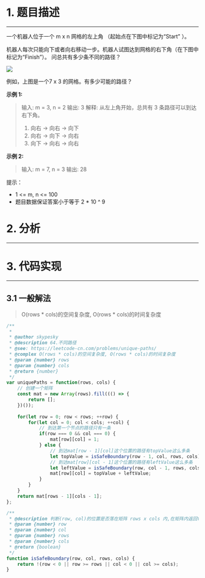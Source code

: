 # 1. 题目描述
------
一个机器人位于一个 m x n 网格的左上角 （起始点在下图中标记为“Start” ）。

机器人每次只能向下或者向右移动一步。机器人试图达到网格的右下角（在下图中标记为“Finish”）。
问总共有多少条不同的路径？

![](https://assets.leetcode-cn.com/aliyun-lc-upload/uploads/2018/10/22/robot_maze.png)

例如，上图是一个7 x 3 的网格。有多少可能的路径？

**示例 1:**
> 输入: m = 3, n = 2
> 输出: 3
> 解释:
> 从左上角开始，总共有 3 条路径可以到达右下角。
> 1. 向右 -> 向右 -> 向下
> 2. 向右 -> 向下 -> 向右
> 3. 向下 -> 向右 -> 向右

**示例 2:**

> 输入: m = 7, n = 3
> 输出: 28

提示：

+ 1 <= m, n <= 100
+ 题目数据保证答案小于等于 2 * 10 ^ 9


# 2. 分析
---


# 3. 代码实现
---
## 3.1 一般解法
> O(rows * cols)的空间复杂度, O(rows * cols)的时间复杂度

```javascript
/**
 * 
 * @author skypesky
 * @description 64.不同路径
 * @see: https://leetcode-cn.com/problems/unique-paths/
 * @complex O(rows * cols)的空间复杂度, O(rows * cols)的时间复杂度
 * @param {number} rows 
 * @param {number} cols
 * @return {number}
 */
var uniquePaths = function(rows, cols) {
    // 创建一个矩阵
    const mat = new Array(rows).fill((() => {
        return [];
    })());
        
    for(let row = 0; row < rows; ++row) {
        for(let col = 0; col < cols; ++col) {
            // 到达第一个节点的路径只有一条
            if(row === 0 && col === 0) {
                mat[row][col] = 1;
            } else {
                // 到达mat[row - 1][col]这个位置的路径有topValue这么多条
                let topValue = isSafeBoundary(row - 1, col, rows, cols) ? mat[row - 1][col] : 0;
                // 到达mat[row][col - 1]这个位置的路径有leftValue这么多条
                let leftValue = isSafeBoundary(row, col - 1, rows, cols) ? mat[row][col - 1] : 0;
                mat[row][col] = topValue + leftValue;
            }
        }
    }
    return mat[rows - 1][cols - 1];
};

/**
 * @description 判断(row, col)的位置是否落在矩阵 rows x cols 内,在矩阵内返回true,否则返回false.
 * @param {number} row
 * @param {number} col
 * @param {number} rows
 * @param {number} cols
 * @return {boolean} 
 */
function isSafeBoundary(row, col, rows, cols) {
    return !(row < 0 || row >= rows || col < 0 || col >= cols);
}
```
